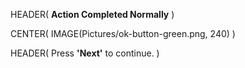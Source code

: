 HEADER( __Action Completed Normally__ )

CENTER( IMAGE(Pictures/ok-button-green.png, 240) )
 
HEADER( Press __'Next'__ to continue. )
